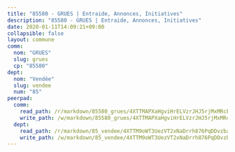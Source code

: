 ```yaml
---
title: "85580 - GRUES | Entraide, Annonces, Initiatives"
description: "85580 - GRUES | Entraide, Annonces, Initiatives"
date: 2020-01-11T14:09:21+09:00
collapsible: false
layout: commune
comm:
  nom: "GRUES"
  slug: grues
  cp: "85580"
dept:
  nom: "Vendée"
  slug: vendee
  num: "85"
peerpad:
  comm:
    read_path: /r/markdown/85580_grues/4XTTMAPXaHgviHrELVzrJHJ5rjMxMRcErwdchTNgxgbsXrox5
    write_path: /w/markdown/85580_grues/4XTTMAPXaHgviHrELVzrJHJ5rjMxMRcErwdchTNgxgbsXrox5-K3TgTvBs5DoZ5cJzTtzcjRR33aVYZe5PJuiZDDNxTC9CksAkWCHkxj7m1A9oDzgyJhGTWY7LPQ2v77KzWGYEXN2WehWRTpVrybw7nd9xSoDp1WbZUJtHvzvJyTtHdyjnkcK7tV9b
  dept:
    read_path: /r/markdown/85_vendee/4XTTM9oWT3UezVT2xNaDrrh876PqDDvzbaovSPP6P6ha63Ezk
    write_path: /w/markdown/85_vendee/4XTTM9oWT3UezVT2xNaDrrh876PqDDvzbaovSPP6P6ha63Ezk-K3TgTz4T2Ao5CxcmNgKRpi6DXEbSZWgvvZNdT7V4KiJycR1vvtGLxg5iYYYKajishdNzKNazAywn7vjwqtQs859ALiENaqFJQsULDwd4rYqVPy8n3JbNCeuPxinCnetCgcSuCcyv
---
```


